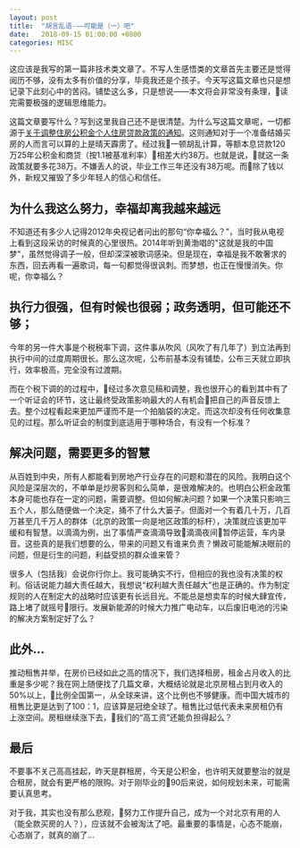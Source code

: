 ```yaml
---
layout: post
title:  "胡言乱语-——可能是（一）吧"
date:   2018-09-15 01:00:00 +0800
categories: MISC
---
```


这应该是我写的第一篇非技术类文章了。不写人生感悟类的文章首先主要还是觉得阅历不够，没有太多有价值的分享，毕竟我还是个孩子。今天写这篇文章也只是想记录下此刻心中的苦闷。铺垫这么多，只是想说——本文将会非常没有条理，读完需要极强的逻辑思维能力。

这篇文章要写什么？写到这里我自己还不是很清楚。为什么写这篇文章呢，一切都源于[关于调整住房公积金个人住房贷款政策的通知](http://zfxxgk.beijing.gov.cn/110094/tzgg/2018-09/13/content_22ed3ad1bb7d4481975a443c7ad63013.shtml#)。这则通知对于一个准备结婚买房的人而言可以算的上是晴天霹雳了。经过我一顿胡乱计算，等额本息贷款120万25年公积金和商贷（按1.1被基准利率）相差大约38万。也就是说，就这一条政策就要多花38万。不嫌丢人的说，毕业工作三年还没有38万呢。而除了钱以外，新规又摧毁了多少年轻人的信心和信任。

## 为什么我这么努力，幸福却离我越来越远

不知道还有多少人记得2012年央视记者问出的那句“你幸福么？”，当时我从电视上看到这段采访的时候真的心里很热。2014年听到黄渤唱的"这就是我的中国梦"，虽然觉得调子一般，但却深深被歌词感染。但是现在，幸福是我不敢奢求的东西，回去再看一遍歌词，每一句都觉得很讽刺。而梦想，也正在慢慢消失。你呢，你幸福么？

## 执行力很强，但有时候也很弱；政务透明，但可能还不够；

今年的另一件大事是个税税率下调，这件事从吹风（风吹了有几年了）到立法再到执行中间的过度周期很长。那么这次呢，公布前基本没有铺垫，公布三天就立即执行，效率极高，完全没有过渡期。

而在个税下调的的过程中，经过多次意见稿和调整，我也很开心的看到其中有了一个听证会的环节，这让最终受政策影响最大的人有机会把自己的声音反馈上去。整个过程看起来更加严谨而不是一个拍脑袋的决定。而这次却没有任何收集意见的过程。那么听证会的制度到底适用于哪种场合，有没有一个标准？

## 解决问题，需要更多的智慧

从百姓到中央，所有人都能看到房地产行业存在的问题和潜在的风险。我明白这个风险是深层次的，不单单是炒房客则和么简单，是很难解决的。也明白公积金政策本身可能也存在一定的问题，需要调整。但如何解决问题？如果一个决策只影响三五个人，那么随便做一个决定，捅不了什么大篓子。但面对一个有着几十万，几百万甚至几千万人的群体（北京的政策一向是地区政策的标杆），决策就应该更加平缓和有智慧。以滴滴为例，出了事情严查滴滴导致滴滴夜间暂停运营，车内录音。这些真的是我们想要的么，带来的问题又有谁来负责？懒政可能能解决眼前的问题，但是衍生的问题，利益受损的群众谁来管？

很多人（包括我）会说你行你上。我可能确实不行，但相应的我也没有决策的权利。俗话说能力越大责任越大，我想说“权利越大责任越大”也是正确的。作为制定规则的人在制定大的战略时应该更有长远目光。不能总是想卖车的时候大肆宣传，路上堵了就摇号限行。发展新能源的时候大力推广电动车，以后废旧电池的污染的解决方案制定好了么？


## 此外...

推动租售并举，在房价已经如此之高的情况下，我们选择租房，租金占月收入的比重是多少呢？我在网上随便找了几篇文章，大概结论就是北京房租占到月收入的50%以上，比例全国第一，从全球来讲，这个比例也不够健康。而中国大城市的租售比更是达到了100：1，应该算是冠绝全球了。租售比过低代表未来房租仍有上涨空间。房租继续涨下去，我们的“高工资”还能负担得起么？

## 最后

不要事不关己高高挂起，昨天是群租房，今天是公积金，也许明天就要整治的就是合租房，就会有更严格的限购。对于刚毕业的90后来说，如何规划未来，可能需要认真思考。

对于我，其实也没有那么悲观，努力工作提升自己，成为一个对北京有用的人（能全款买房的人？），应该就不会被淘汰了吧。最重要的事情是，心态不能崩，心态崩了，就真的崩了...